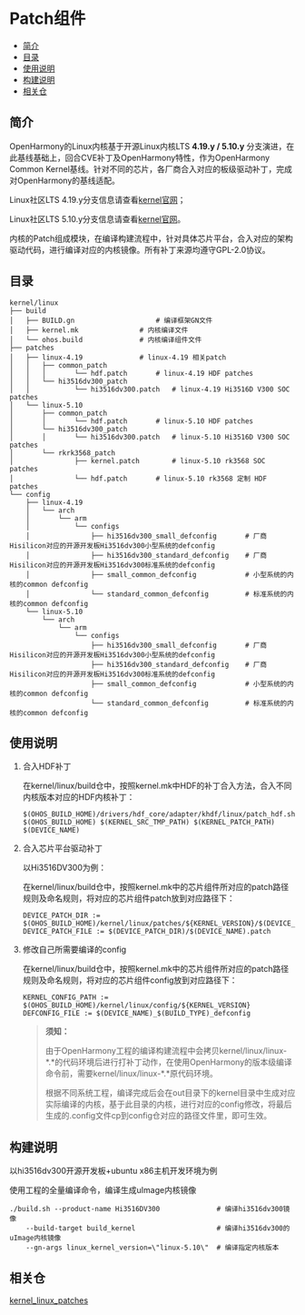 # Patch组件<a name="ZH-CN_TOPIC_0000001078264110"></a>

-   [简介](#section11660541593)
-   [目录](#section21571344112)
-   [使用说明](#section1393789267)
-   [构建说明](#section19369206113115)
-   [相关仓](#section27639463106)

## 简介<a name="section11660541593"></a>

OpenHarmony的Linux内核基于开源Linux内核LTS **4.19.y / 5.10.y** 分支演进，在此基线基础上，回合CVE补丁及OpenHarmony特性，作为OpenHarmony Common Kernel基线。针对不同的芯片，各厂商合入对应的板级驱动补丁，完成对OpenHarmony的基线适配。

Linux社区LTS 4.19.y分支信息请查看[kernel官网](https://git.kernel.org/pub/scm/linux/kernel/git/stable/linux.git/log/?h=linux-4.19.y)；

Linux社区LTS 5.10.y分支信息请查看[kernel官网](https://git.kernel.org/pub/scm/linux/kernel/git/stable/linux.git/log/?h=linux-5.10.y)。

内核的Patch组成模块，在编译构建流程中，针对具体芯片平台，合入对应的架构驱动代码，进行编译对应的内核镜像。所有补丁来源均遵守GPL-2.0协议。

## 目录<a name="section21571344112"></a>

```
kernel/linux
├── build
│	├── BUILD.gn					# 编译框架GN文件
│	├── kernel.mk				# 内核编译文件
│	└── ohos.build				# 内核编译组件文件
├── patches
│	├── linux-4.19				# linux-4.19 相关patch
│	│   ├── common_patch
│	│   │		└── hdf.patch		# linux-4.19 HDF patches
│	│   └── hi3516dv300_patch
│	│   		└── hi3516dv300.patch	# linux-4.19 Hi3516D V300 SOC patches
│	└── linux-5.10
│	    ├── common_patch
│	    │		└── hdf.patch		# linux-5.10 HDF patches
│	    └── hi3516dv300_patch
│	    │		└── hi3516dv300.patch	# linux-5.10 Hi3516D V300 SOC patches
│	    └── rkrk3568_patch
│	    		├── kernel.patch		# linux-5.10 rk3568 SOC patches
│	    		└── hdf.patch		# linux-5.10 rk3568 定制 HDF patches
└── config
	├── linux-4.19
	│   └── arch
	│       └── arm
	│           └── configs
	│               ├── hi3516dv300_small_defconfig       # 厂商Hisilicon对应的开源开发板Hi3516dv300小型系统的defconfig
	│               ├── hi3516dv300_standard_defconfig    # 厂商Hisilicon对应的开源开发板Hi3516dv300标准系统的defconfig
	│               ├── small_common_defconfig            # 小型系统的内核的common defconfig
	│               └── standard_common_defconfig         # 标准系统的内核的common defconfig
	└── linux-5.10
	    └── arch
	        └── arm
	            └── configs
	                ├── hi3516dv300_small_defconfig       # 厂商Hisilicon对应的开源开发板Hi3516dv300小型系统的defconfig
	                ├── hi3516dv300_standard_defconfig    # 厂商Hisilicon对应的开源开发板Hi3516dv300标准系统的defconfig
	                ├── small_common_defconfig            # 小型系统的内核的common defconfig
	                └── standard_common_defconfig         # 标准系统的内核的common defconfig
```

## 使用说明<a name="section1393789267"></a>

1. 合入HDF补丁

	在kernel/linux/build仓中，按照kernel.mk中HDF的补丁合入方法，合入不同内核版本对应的HDF内核补丁：
	
	```
	$(OHOS_BUILD_HOME)/drivers/hdf_core/adapter/khdf/linux/patch_hdf.sh $(OHOS_BUILD_HOME) $(KERNEL_SRC_TMP_PATH) $(KERNEL_PATCH_PATH) $(DEVICE_NAME)
	```

2. 合入芯片平台驱动补丁

	以Hi3516DV300为例：
	
	在kernel/linux/build仓中，按照kernel.mk中的芯片组件所对应的patch路径规则及命名规则，将对应的芯片组件patch放到对应路径下：
	
	```
	DEVICE_PATCH_DIR := $(OHOS_BUILD_HOME)/kernel/linux/patches/${KERNEL_VERSION}/$(DEVICE_NAME)_patch
	DEVICE_PATCH_FILE := $(DEVICE_PATCH_DIR)/$(DEVICE_NAME).patch
	```

3. 修改自己所需要编译的config

	在kernel/linux/build仓中，按照kernel.mk中的芯片组件所对应的patch路径规则及命名规则，将对应的芯片组件config放到对应路径下：
	
	```
	KERNEL_CONFIG_PATH := $(OHOS_BUILD_HOME)/kernel/linux/config/${KERNEL_VERSION}
	DEFCONFIG_FILE := $(DEVICE_NAME)_$(BUILD_TYPE)_defconfig
	```
	
	> **须知：** 
	>
	>由于OpenHarmony工程的编译构建流程中会拷贝kernel/linux/linux-\*\.\*的代码环境后进行打补丁动作，在使用OpenHarmony的版本级编译命令前，需要kernel/linux/linux-\*\.\*原代码环境。
	>
	>根据不同系统工程，编译完成后会在out目录下的kernel目录中生成对应实际编译的内核，基于此目录的内核，进行对应的config修改，将最后生成的\.config文件cp到config仓对应的路径文件里，即可生效。


## 构建说明<a name="section19369206113115"></a>

以hi3516dv300开源开发板+ubuntu x86主机开发环境为例

使用工程的全量编译命令，编译生成uImage内核镜像

```
./build.sh --product-name Hi3516DV300              # 编译hi3516dv300镜像
    --build-target build_kernel                    # 编译hi3516dv300的uImage内核镜像
    --gn-args linux_kernel_version=\"linux-5.10\"  # 编译指定内核版本
```

## 相关仓<a name="section27639463106"></a>

<u>kernel\_linux\_patches</u>

